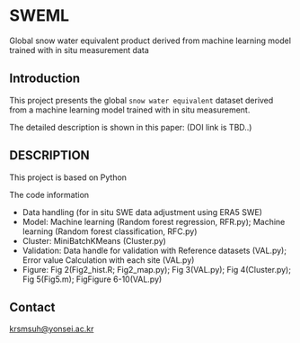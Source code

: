 # SWEML
Global snow water equivalent product derived from machine learning model trained with in situ measurement data

## Introduction

This project presents the global `snow water equivalent` dataset derived from a machine learning model trained with in situ measurement.

The detailed description is shown in this paper:
(DOI link is TBD..)

## DESCRIPTION 

This project is based on Python

The code information 
* Data handling (for in situ SWE data adjustment using ERA5 SWE)
* Model: Machine learning (Random forest regression, RFR.py); Machine learning (Random forest classification, RFC.py)
* Cluster: MiniBatchKMeans (Cluster.py)
* Validation: Data handle for validation with Reference datasets (VAL.py); Error value Calculation with each site (VAL.py)
* Figure: Fig 2(Fig2_hist.R; Fig2_map.py); Fig 3(VAL.py); Fig 4(Cluster.py); Fig 5(Fig5.m); FigFigure 6-10(VAL.py)

## Contact
krsmsuh@yonsei.ac.kr




	
